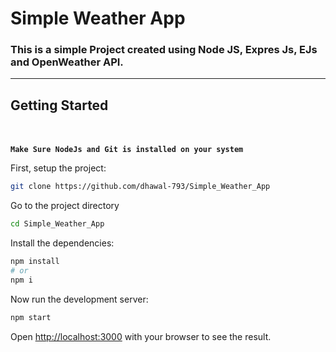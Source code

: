# Simple Weather App

### This is a simple Project created using Node JS, Expres Js, EJs and OpenWeather API.

---

## Getting Started
<br><br>
**`Make Sure NodeJs and Git is installed on your system`**

First, setup the project:
```bash
git clone https://github.com/dhawal-793/Simple_Weather_App

```
Go to the project directory
```bash
cd Simple_Weather_App
```

Install the dependencies:

```bash
npm install
# or
npm i
```

Now run the development server:

```bash
npm start
```

Open [http://localhost:3000](http://localhost:3000) with your browser to see the result.
